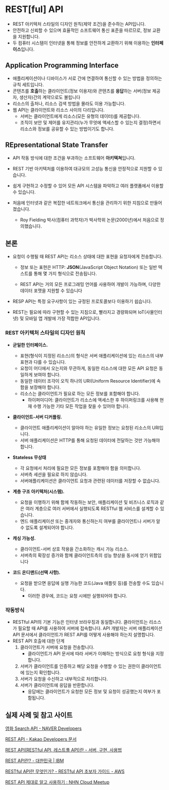 # REST[ful] API

- REST 아키텍처 스타일의 디자인 원칙(제약 조건)을 준수하는 API입니다.
- 안전하고 신뢰할 수 있으며 효율적인 소프트웨어 통신 표준을 따르므로, 정보 교환을 지원합니다.
- 두 컴퓨터 시스템이 인터넷을 통해 정보를 안전하게 교환하기 위해 이용하는 **인터페이스**입니다.

## Application Programming Interface

- 애플리케이션이나 디바이스가 서로 간에 연결하여 통신할 수 있는 방법을 정의하는 규칙 세트입니다.
- 콘텐츠를 **호출**하는 클라이언트(정보 이용자)와 콘텐츠를 **응답**하는 서버(정보 제공자, 생산자)간의 계약으로도 불립니다
- 리소스의 출처나, 리소스 검색 방법을 몰라도 이용 가능합니다.
- 웹 API는 클라이언트와 리소스 사이의 다리입니다.
  - 서버는 클라이언트에게 리소스(모든 유형의 데이터)를 제공합니다.
  - 조직이 보안 및 제어를 유지관리(누가 무엇에 액세스할 수 있는지 결정)하면서 리소스와 정보를 공유할 수 있는 방법이기도 합니다. 

## REpresentational State Transfer

- API 작동 방식에 대한 조건을 부과하는 소프트웨어 **아키텍쳐**입니다.

- REST 기반 아키텍처를 이용하여 대규모의 고성능 통신을 안정적으로 지원할 수 있습니다.

- 쉽게 구현하고 수정할 수 있어 모든 API 시스템을 파악하고 여러 플랫폼에서 이용할 수 있습니다.

- 처음에 인터넷과 같은 복잡한 네트워크에서 통신을 관리하기 위한 지침으로 만들어졌습니다.
  
  - Roy Fielding 박사(컴퓨터 과학자)가 박사학위 논문(2000년)에서 처음으로 정의했습니다.

## 본론

* 요청이 수행될 때 REST API는 리소스 상태에 대한 표현을 요청자에게 전송합니다.
  
  * 정보 또는 표현은 HTTP: **JSON**(JavaScript Object Notation) 또는 일반 텍스트를 통해 몇 가지 형식으로 전송됩니다.
  
  * REST API는 거의 모든 프로그래밍 언어를 사용하여 개발이 가능하며, 다양한 데이터 포맷을 지원할 수 있습니다

* RESP API는 특정 요구사항이 있는 규정된 프로토콜보다 이용하기 쉽습니다.

* REST는 필요에 따라 구현할 수 있는 지침으로, 빨라지고 경량화되며 IoT(사물인터넷) 및 모바일 앱 개발에 가장 적합한 API입니다.

### REST 아키텍처 스타일의 디자인 원칙

- **균일한 인터페이스.**
  
  - 표현(형식이 지정된 리소스)의 형식은 서버 애플리케이션에 있는 리소스의 내부 표현과 다를 수 있습니다.
  - 요청이 어디에서 오는지와 무관하게, 동일한 리소스에 대한 모든 API 요청은 동일하게 보여야 합니다. 
  - 동일한 데이터 조각이 오직 하나의 URI(Uniform Resource Identifier)에 속함을 보장해야 합니다. 
  - 리소스는 클라이언트가 필요로 하는 모든 정보를 포함해야 합니다.
    - 하이퍼미디어: 클라이언트가 리소스에 액세스한 후 하이퍼링크를 사용해 현재 수행 가능한 기타 모든 작업을 찾을 수 있어야 합니다.

- **클라이언트-서버 디커플링.**
  
  - 클라이언트 애플리케이션이 알아야 하는 유일한 정보는 요청된 리소스의 URI입니다.
  - 서버 애플리케이션은 HTTP를 통해 요청된 데이터에 전달하는 것만 가능해야 합니다.

- **Stateless 무상태**
  
  - 각 요청에서 처리에 필요한 모든 정보를 포함해야 함을 의미합니다.
  - 서버측 세션을 필요로 하지 않습니다.
  - 서버애플리케이션은 클라이언트 요청과 관련된 데이터를 저장할 수 없습니다.

- **계층 구조 아키텍처(시스템).**
  
  - 요청을 이행하기 위해 함께 작동하는 보안, 애플리케이션 및 비즈니스 로직과 같은 여러 계층으로 여러 서버에서 실행되도록 RESTful 웹 서비스를 설계할 수 있습니다.
  - 엔드 애플리케이션 또는 중개자와 통신하는지 여부를 클라이언트나 서버가 알 수 없도록 설계되어야 합니다.

- **캐싱 가능성.**
  
  - 클라이언트-서버 상호 작용을 간소화하는 캐시 가능 리소스.
  - 서버측의 확장성 증가와 함께 클라이언트측의 성능 향상을 동시에 얻기 위함입니다

- **코드 온디맨드(선택 사항).**
  
  - 요청을 받으면 응답에 실행 가능한 코드(Java 애플릿 등)를 전송할 수도 있습니다.
    - 이러한 경우에, 코드는 요청 시에만 실행되어야 합니다.

### 작동방식

- RESTful API의 기본 기능은 인터넷 브라우징과 동일합니다. 클라이언트는 리소스가 필요할 때 API를 사용하여 서버에 접속합니다. API 개발자는 서버 애플리케이션 API 문서에서 클라이언트가 REST API를 어떻게 사용해야 하는지 설명합니다. 
- REST API 호출에 대한 단계
  1. 클라이언트가 서버에 요청을 전송합니다.
     - 클라이언트가 API 문서에 따라 서버가 이해하는 방식으로 요청 형식을 지정합니다.
  2. 서버가 클라이언트를 인증하고 해당 요청을 수행할 수 있는 권한이 클라이언트에 있는지 확인합니다.
  3. 서버가 요청을 수신하고 내부적으로 처리합니다.
  4. 서버가 클라이언트에 응답을 반환합니다.
     - 응답에는 클라이언트가 요청한 모든 정보 및 요청이 성공했는지 여부가 포함됩니다. 

## 실제 사례 및 참고 사이트

[영화 Search API - NAVER Developers](https://developers.naver.com/docs/serviceapi/search/movie/movie.md)

[REST API - Kakao Developers 문서](https://developers.kakao.com/docs/latest/ko/kakaologin/rest-api)

[REST API(RESTful API, 레스트풀 API)란 - 서버, 구현, 사용법](https://www.redhat.com/ko/topics/api/what-is-a-rest-api)

[REST API란? - 대한민국 | IBM](https://www.ibm.com/kr-ko/cloud/learn/rest-apis)

[RESTful API란 무엇인가? - RESTful API 초보자 가이드 - AWS](https://aws.amazon.com/ko/what-is/restful-api/)

[REST API 제대로 알고 사용하기 : NHN Cloud Meetup](https://meetup.toast.com/posts/92)

